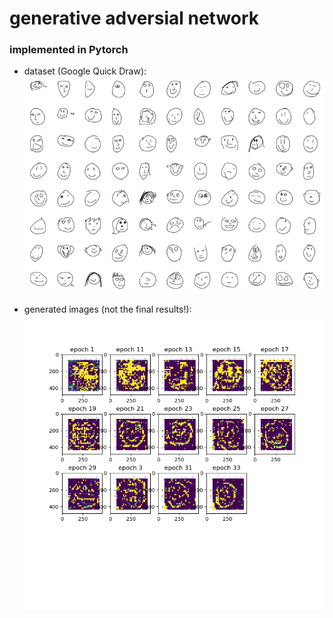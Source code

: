 # generative adversial network

### implemented in Pytorch

- dataset (Google Quick Draw):
![dataset_example](readme_images/dataset_example.png)

- generated images (not the final results!):
![generated_example](readme_images/generated_example.png)
